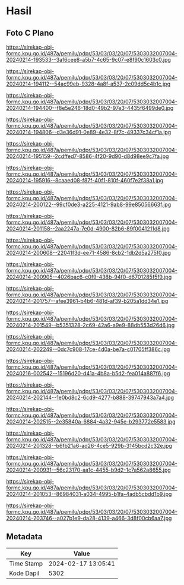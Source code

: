 # Hasil

## Foto C Plano

https://sirekap-obj-formc.kpu.go.id/487a/pemilu/pdpr/53/03/03/20/07/5303032007004-20240214-193533--3af6cee8-a5b7-4c65-9c07-e8f90c1603c0.jpg

https://sirekap-obj-formc.kpu.go.id/487a/pemilu/pdpr/53/03/03/20/07/5303032007004-20240214-194112--54ac99eb-9328-4a8f-a537-2c09dd5c4b1c.jpg

https://sirekap-obj-formc.kpu.go.id/487a/pemilu/pdpr/53/03/03/20/07/5303032007004-20240214-194400--f8e5e246-18d0-49b2-97e3-4435f6499de0.jpg

https://sirekap-obj-formc.kpu.go.id/487a/pemilu/pdpr/53/03/03/20/07/5303032007004-20240214-194806--d3e36d91-0e89-4e32-8f7c-49337c34cf1a.jpg

https://sirekap-obj-formc.kpu.go.id/487a/pemilu/pdpr/53/03/03/20/07/5303032007004-20240214-195159--2cdffed7-8586-4f20-9d90-d8d98ee9c7fa.jpg

https://sirekap-obj-formc.kpu.go.id/487a/pemilu/pdpr/53/03/03/20/07/5303032007004-20240214-195916--8caaed08-f87f-40f1-810f-460f7e2f38a1.jpg

https://sirekap-obj-formc.kpu.go.id/487a/pemilu/pdpr/53/03/03/20/07/5303032007004-20240214-200122--99cf0de3-a225-4121-9ab8-99e85056663f.jpg

https://sirekap-obj-formc.kpu.go.id/487a/pemilu/pdpr/53/03/03/20/07/5303032007004-20240214-201158--2aa2247a-7e0d-4900-82b6-89f0041211d8.jpg

https://sirekap-obj-formc.kpu.go.id/487a/pemilu/pdpr/53/03/03/20/07/5303032007004-20240214-200608--22041f3d-ee71-4586-8cb2-1db2d5a275f0.jpg

https://sirekap-obj-formc.kpu.go.id/487a/pemilu/pdpr/53/03/03/20/07/5303032007004-20240214-200905--4026bac6-c0f9-438b-94f0-d6701285f5f9.jpg

https://sirekap-obj-formc.kpu.go.id/487a/pemilu/pdpr/53/03/03/20/07/5303032007004-20240214-201757--afee3961-b4b6-481d-af39-b205a1dd34e1.jpg

https://sirekap-obj-formc.kpu.go.id/487a/pemilu/pdpr/53/03/03/20/07/5303032007004-20240214-201549--b5351328-2c69-42a6-a9e9-88db553d26d6.jpg

https://sirekap-obj-formc.kpu.go.id/487a/pemilu/pdpr/53/03/03/20/07/5303032007004-20240214-202249--0dc7c908-17ce-4d0a-be7a-c01705ff386c.jpg

https://sirekap-obj-formc.kpu.go.id/487a/pemilu/pdpr/53/03/03/20/07/5303032007004-20240216-002542--15196d20-d41a-4b8a-b5d2-fea014a887f6.jpg

https://sirekap-obj-formc.kpu.go.id/487a/pemilu/pdpr/53/03/03/20/07/5303032007004-20240214-202144--1e0bd8c2-6cd9-4277-b888-39747943a7a4.jpg

https://sirekap-obj-formc.kpu.go.id/487a/pemilu/pdpr/53/03/03/20/07/5303032007004-20240214-202515--2e35840a-6884-4a32-945e-b293772e5583.jpg

https://sirekap-obj-formc.kpu.go.id/487a/pemilu/pdpr/53/03/03/20/07/5303032007004-20240214-201328--b6fb21a6-ad26-4ce5-929b-3145bcd2c32e.jpg

https://sirekap-obj-formc.kpu.go.id/487a/pemilu/pdpr/53/03/03/20/07/5303032007004-20240214-200931--56c23170-aa1c-4455-b9d2-1c7a562a8655.jpg

https://sirekap-obj-formc.kpu.go.id/487a/pemilu/pdpr/53/03/03/20/07/5303032007004-20240214-201053--86984031-a034-4995-b1fa-4adb5cbdd1b9.jpg

https://sirekap-obj-formc.kpu.go.id/487a/pemilu/pdpr/53/03/03/20/07/5303032007004-20240214-203746--a027b1e9-da28-4139-a466-3d8f00cb6aa7.jpg


## Metadata

| Key        | Value               |
| ---------- | ------------------- |
| Time Stamp | 2024-02-17 13:05:41 |
| Kode Dapil | 5302                |




